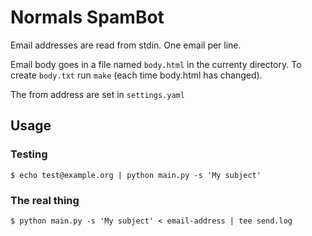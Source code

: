 Normals SpamBot
===============

Email addresses are read from stdin. One email per line.

Email body goes in a file named `body.html` in the currenty directory. To
create `body.txt` run `make` (each time body.html has changed).

The from address are set in `settings.yaml`

## Usage

### Testing

    $ echo test@example.org | python main.py -s 'My subject'

### The real thing

    $ python main.py -s 'My subject' < email-address | tee send.log
